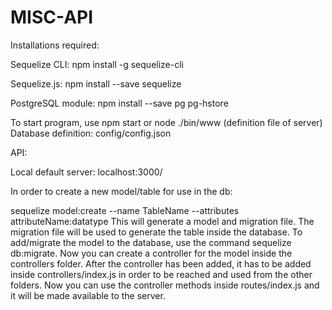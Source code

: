 # MISC-API
Installations required:

Sequelize CLI:
npm install -g sequelize-cli

Sequelize.js:
npm install --save sequelize

PostgreSQL module:
npm install --save pg pg-hstore

To start program, use npm start or node ./bin/www (definition file of server)
Database definition: config/config.json

API:

Local default server: localhost:3000/

In order to create a new model/table for use in the db:

sequelize model:create --name TableName --attributes attributeName:datatype
This will generate a model and migration file. The migration file will be used to generate the table inside the database.
To add/migrate the model to the database, use the command  sequelize db:migrate.
Now you can create a controller for the model inside the controllers folder.
After the controller has been added, it has to be added inside controllers/index.js in order to be reached and used from the other folders.
Now you can use the controller methods inside routes/index.js and it will be made available to the server.